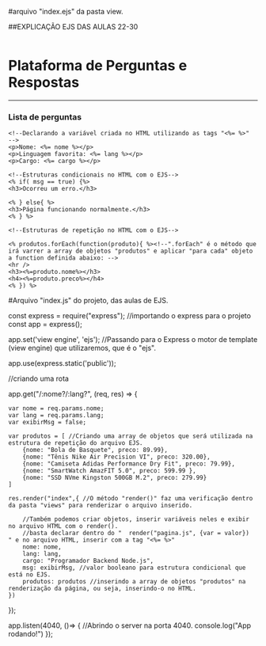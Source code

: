 #arquivo "index.ejs" da pasta view.

##EXPLICAÇÃO EJS DAS AULAS 22-30

<!--TODOS os arquivos HTML devem ser postos na pasta "views" que é do EJS.-->
<!--Arquivo HTML principal do projeto, com a única diferença da extensão no arquivo.-->

<!DOCTYPE html>
<html lang="pt-br">
  <head>
    <meta charset="UTF-8" />
    <meta http-equiv="X-UA-Compatible" content="IE=edge" />
    <meta name="viewport" content="width=device-width, initial-scale=1.0" />
    <title>Projeto Perguntas e Respostas</title>
    <link rel="stylesheet" href="/css/style.css" />
  </head>
  <body>
    <img src="" alt="">
    <h1>Plataforma de Perguntas e Respostas</h1>
    <hr />
    <h3>Lista de perguntas</h3>

    <!--Declarando a variável criada no HTML utilizando as tags "<%= %>"  -->
    <p>Nome: <%= nome %></p>
    <p>Linguagem favorita: <%= lang %></p>
    <p>Cargo: <%= cargo %></p>

    <!--Estruturas condicionais no HTML com o EJS-->
    <% if( msg == true) {%>
    <h3>Ocorreu um erro.</h3>

    <% } else{ %>
    <h3>Página funcionando normalmente.</h3>
    <% } %>

    <!--Estruturas de repetição no HTML com o EJS-->

    <% produtos.forEach(function(produto){ %><!--".forEach" é o método que irá varrer a array de objetos "produtos" e aplicar "para cada" objeto a function definida abaixo: -->
    <hr />
    <h3><%=produto.nome%></h3>
    <h4><%=produto.preco%></h4>
    <% }) %>

  </body>
</html>

#Arquivo "index.js" do projeto, das aulas de EJS.

const express = require("express"); //importando o express para o projeto
const app = express();

app.set('view engine', 'ejs'); //Passando para o Express o motor de template (view engine) que utilizaremos, que é o "ejs".

app.use(express.static('public'));

//criando uma rota

app.get("/:nome?/:lang?", (req, res) => {

    var nome = req.params.nome;
    var lang = req.params.lang;
    var exibirMsg = false;

    var produtos = [ //Criando uma array de objetos que será utilizada na estrutura de repetição do arquivo EJS.
        {nome: "Bola de Basquete", preco: 89.99},
        {nome: "Tênis Nike Air Precision VI", preco: 320.00},
        {nome: "Camiseta Adidas Performance Dry Fit", preco: 79.99},
        {nome: "SmartWatch AmazFIT 5.0", preco: 599.99 },
        {nome: "SSD NVme Kingston 500GB M.2", preco: 279.99}
    ]

    res.render("index",{ //O método "render()" faz uma verificação dentro da pasta "views" para renderizar o arquivo inserido.

        //Também podemos criar objetos, inserir variáveis neles e exibir no arquivo HTML com o render().
        //basta declarar dentro do "  render("pagina.js", {var = valor})  " e no arquivo HTML, inserir com a tag "<%= %>"
        nome: nome,
        lang: lang,
        cargo: "Programador Backend Node.js",
        msg: exibirMsg, //valor booleano para estrutura condicional que está no EJS.
        produtos: produtos //inserindo a array de objetos "produtos" na renderização da página, ou seja, inserindo-o no HTML.
    })

});

app.listen(4040, ()=> { //Abrindo o server na porta 4040.
console.log("App rodando!")
});

